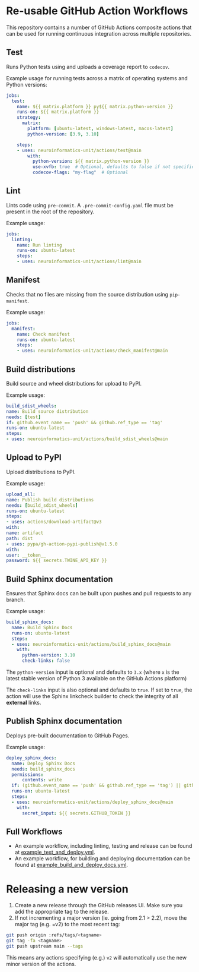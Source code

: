 # Re-usable GitHub Action Workflows

This repository contains a number of GitHub Actions composite actions that
can be used for running continuous integration across multiple repositories.

## Test
Runs Python tests using and uploads a coverage report to `codecov`.

Example usage for running tests across a matrix of operating systems and
Python versions:

```yaml
jobs:
  test:
    name: ${{ matrix.platform }} py${{ matrix.python-version }}
    runs-on: ${{ matrix.platform }}
    strategy:
      matrix:
        platform: [ubuntu-latest, windows-latest, macos-latest]
        python-version: [3.9, 3.10]

    steps:
    - uses: neuroinformatics-unit/actions/test@main
        with:
          python-version: ${{ matrix.python-version }}
          use-xvfb: true  # Optional, defaults to false if not specified
          codecov-flags: "my-flag"  # Optional
```

## Lint
Lints code using `pre-commit`. A `.pre-commit-config.yaml` file must be present
in the root of the repository.

Example usage:

```yaml
jobs:
  linting:
    name: Run linting
    runs-on: ubuntu-latest
    steps:
    - uses: neuroinformatics-unit/actions/lint@main
```

## Manifest
Checks that no files are missing from the source distribution using
`pip-manifest`.

Example usage:
```yaml
jobs:
  manifest:
    name: Check manifest
    runs-on: ubuntu-latest
    steps:
    - uses: neuroinformatics-unit/actions/check_manifest@main
```

## Build distributions
Build source and wheel distributions for upload to PyPI.

Example usage:
```yaml
build_sdist_wheels:
name: Build source distribution
needs: [test]
if: github.event_name == 'push' && github.ref_type == 'tag'
runs-on: ubuntu-latest
steps:
- uses: neuroinformatics-unit/actions/build_sdist_wheels@main
```

## Upload to PyPI
Upload distributions to PyPI.

Example usage:
```yaml
upload_all:
name: Publish build distributions
needs: [build_sdist_wheels]
runs-on: ubuntu-latest
steps:
- uses: actions/download-artifact@v3
with:
name: artifact
path: dist
- uses: pypa/gh-action-pypi-publish@v1.5.0
with:
user: __token__
password: ${{ secrets.TWINE_API_KEY }}
```

## Build Sphinx documentation
Ensures that Sphinx docs can be built upon pushes and pull requests to any branch.

Example usage:
```yaml
build_sphinx_docs:
  name: Build Sphinx Docs
  runs-on: ubuntu-latest
  steps:
  - uses: neuroinformatics-unit/actions/build_sphinx_docs@main
    with:
      python-version: 3.10
      check-links: false
```
The `python-version` input is optional and defaults to `3.x` (where `x` is the latest stable version of Python 3 available on the GitHub Actions platform)

The `check-links` input is also optional and defaults to `true`. If set to `true`, the action will use the Sphinx linkcheck builder to check the integrity of all **external** links.

## Publish Sphinx documentation
Deploys pre-built documentation to GitHub Pages.

Example usage:
```yaml
deploy_sphinx_docs:
  name: Deploy Sphinx Docs
  needs: build_sphinx_docs
  permissions:
      contents: write
  if: (github.event_name == 'push' && github.ref_type == 'tag') || github.event_name == 'workflow_dispatch'
  runs-on: ubuntu-latest
  steps:
  - uses: neuroinformatics-unit/actions/deploy_sphinx_docs@main
    with:
      secret_input: ${{ secrets.GITHUB_TOKEN }}
```

## Full Workflows
* An example workflow, including linting, testing and release can be found at [example_test_and_deploy.yml](./example_test_and_deploy.yml).
* An example workflow, for building and deploying documentation can be found at [example_build_and_deploy_docs.yml](./example_docs_build_and_deploy.yml).
# Releasing a new version

1. Create a new release through the GitHub releases UI. Make sure you add the appropriate tag to the release.
2. If not incrementing a major version (ie. going from 2.1 > 2.2), move the major tag (e.g. <tagname>=v2) to the most recent tag:

```bash
git push origin :refs/tags/<tagname>
git tag -fa <tagname>
git push upstream main --tags
```

This means any actions specifying (e.g.) `v2` will automatically use the new minor version of the actions.
